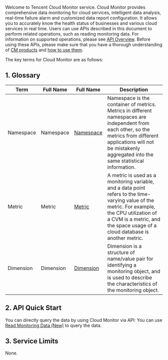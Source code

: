 Welcome to Tencent Cloud Monitor service. Cloud Monitor provides comprehensive data monitoring for cloud services, intelligent data analysis, real-time failure alarm and customized data report configuration. It allows you to accurately know the health status of businesses and various cloud services in real time.
Users can use APIs described in this document to perform related operations, such as reading monitoring data. For information on supported operations, please see <a href="https://www.qcloud.com/document/product/248/4474" title="API Overview">API Overview</a>.
Before using these APIs, please make sure that you have a thorough understanding of <a href="https://www.qcloud.com/doc/product/248/967">CM products</a> and <a href="https://www.qcloud.com/doc/product/248/1045">how to use them</a>.


The key terms for Cloud Monitor are as follows:
## 1. Glossary
| Term | Full Name  | Full Name | Description |
|---------|---------|---------|---------|
| Namespace  | Namespace | <a href="https://www.qcloud.com/doc/product/248/968">Namespace</a> | Namespace is the container of metrics. Metrics in different namespaces are independent from each other, so the metrics from different applications will not be mistakenly aggregated into the same statistical information. |
| Metric  | Metric | <a href="https://www.qcloud.com/doc/product/248/968">Metric</a> | A metric is used as a monitoring variable, and a data point refers to the time-varying value of the metric. For example, the CPU utilization of a CVM is a metric, and the space usage of a cloud database is another metric. |
| Dimension | Dimension |<a href="https://www.qcloud.com/doc/product/248/968">Dimension</a> | Dimension is a structure of name/value pair for identifying a monitoring object, and is used to describe the characteristics of the monitoring object. |


## 2. API Quick Start

You can directly query the data by using Cloud Monitor via API:
You can use <a href="/doc/api/405/读取监控数据(新)" title="Read Monitoring Data (New)">Read Monitoring Data (New)</a> to query the data.



## 3. Service Limits

None.





